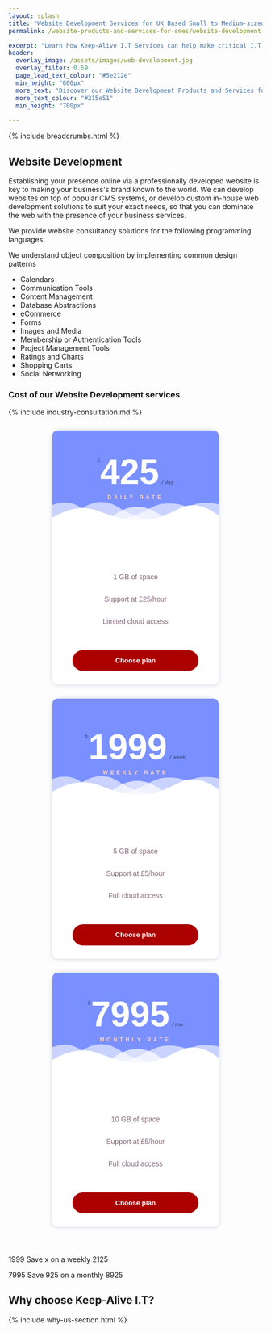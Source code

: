 ```yaml
---
layout: splash
title: "Website Development Services for UK Based Small to Medium-sized Enterprise Businesses (SMEs)"
permalink: /website-products-and-services-for-smes/website-development

excerpt: "Learn how Keep-Alive I.T Services can help make critical I.T Software decisions and develop bespoke Software solutions for your business."
header:
  overlay_image: /assets/images/web-development.jpg
  overlay_filter: 0.59 
  page_lead_text_colour: "#5e212e"
  min_height: "600px"
  more_text: "Discover our Website Development Products and Services for SME's"
  more_text_colour: "#215e51"
  min_height: "700px"
  
---
```


{% include breadcrumbs.html %}

## <i class="fas fa-globe page-title-icon" aria-hidden="true"></i> Website Development

Establishing your presence online via a professionally developed website is key to making your business's brand known to the world. We can develop websites on top of popular CMS systems, or develop custom in-house web development solutions to suit your exact needs, so that you can dominate the web with the presence of your business services.


We provide website consultancy solutions for the following programming languages:

We understand object composition by implementing common design patterns

- Calendars
- Communication Tools
- Content Management
- Database Abstractions
- eCommerce
- Forms
- Images and Media
- Membership or Authentication Tools
- Project Management Tools
- Ratings and Charts
- Shopping Carts
- Social Networking


### Cost of our Website Development services


{% include industry-consultation.md %}

<div class="pricing pricing--palden">
                <div class="pricing__item">
                    <div class="pricing__deco">
                        <svg class="pricing__deco-img" version="1.1" id="Layer_1" preserveAspectRatio="none" xmlns="http://www.w3.org/2000/svg" xmlns:xlink="http://www.w3.org/1999/xlink" x="0px" y="0px" width="300px" height="100px" viewBox="0 0 300 100" enable-background="new 0 0 300 100" xml:space="preserve">
                            <path class="deco-layer deco-layer--1" opacity="0.6" fill="#FFFFFF" d="M30.913,43.944c0,0,42.911-34.464,87.51-14.191c77.31,35.14,113.304-1.952,146.638-4.729
	c48.654-4.056,69.94,16.218,69.94,16.218v54.396H30.913V43.944z"></path>
                            <path class="deco-layer deco-layer--2" opacity="0.6" fill="#FFFFFF" d="M-35.667,44.628c0,0,42.91-34.463,87.51-14.191c77.31,35.141,113.304-1.952,146.639-4.729
	c48.653-4.055,69.939,16.218,69.939,16.218v54.396H-35.667V44.628z"></path>
                            <path class="deco-layer deco-layer--3" opacity="0.7" fill="#FFFFFF" d="M43.415,98.342c0,0,48.283-68.927,109.133-68.927c65.886,0,97.983,67.914,97.983,67.914v3.716
	H42.401L43.415,98.342z"></path>
                            <path class="deco-layer deco-layer--4" fill="#FFFFFF" d="M-34.667,62.998c0,0,56-45.667,120.316-27.839C167.484,57.842,197,41.332,232.286,30.428
	c53.07-16.399,104.047,36.903,104.047,36.903l1.333,36.667l-372-2.954L-34.667,62.998z"></path>
                        </svg>
                        <div class="pricing__price"><span class="pricing__currency">£</span>425<span class="pricing__period">/ day</span></div>
                        <h3 class="pricing__title">Daily rate</h3>
                    </div>
                    <ul class="pricing__feature-list">
                        <li class="pricing__feature">1 GB of space</li>
                        <li class="pricing__feature">Support at £25/hour</li>
                        <li class="pricing__feature">Limited cloud access</li>
                    </ul>
                    <button class="pricing__action">Choose plan</button>
                </div>
                <div class="pricing__item pricing__item--featured">
                    <div class="pricing__deco">
                        <svg class="pricing__deco-img" version="1.1" id="Layer_1" preserveAspectRatio="none" xmlns="http://www.w3.org/2000/svg" xmlns:xlink="http://www.w3.org/1999/xlink" x="0px" y="0px" width="300px" height="100px" viewBox="0 0 300 100" enable-background="new 0 0 300 100" xml:space="preserve">
                            <path class="deco-layer deco-layer--1" opacity="0.6" fill="#FFFFFF" d="M30.913,43.944c0,0,42.911-34.464,87.51-14.191c77.31,35.14,113.304-1.952,146.638-4.729
	c48.654-4.056,69.94,16.218,69.94,16.218v54.396H30.913V43.944z"></path>
                            <path class="deco-layer deco-layer--2" opacity="0.6" fill="#FFFFFF" d="M-35.667,44.628c0,0,42.91-34.463,87.51-14.191c77.31,35.141,113.304-1.952,146.639-4.729
	c48.653-4.055,69.939,16.218,69.939,16.218v54.396H-35.667V44.628z"></path>
                            <path class="deco-layer deco-layer--3" opacity="0.7" fill="#FFFFFF" d="M43.415,98.342c0,0,48.283-68.927,109.133-68.927c65.886,0,97.983,67.914,97.983,67.914v3.716
	H42.401L43.415,98.342z"></path>
                            <path class="deco-layer deco-layer--4" fill="#FFFFFF" d="M-34.667,62.998c0,0,56-45.667,120.316-27.839C167.484,57.842,197,41.332,232.286,30.428
	c53.07-16.399,104.047,36.903,104.047,36.903l1.333,36.667l-372-2.954L-34.667,62.998z"></path>
                        </svg>
                        <div class="pricing__price"><span class="pricing__currency">£</span>1999<span class="pricing__period">/ week</span></div>
                        <h3 class="pricing__title">Weekly Rate</h3>
                    </div>
                    <ul class="pricing__feature-list">
                        <li class="pricing__feature">5 GB of space</li>
                        <li class="pricing__feature">Support at £5/hour</li>
                        <li class="pricing__feature">Full cloud access</li>
                    </ul>
                    <button class="pricing__action">Choose plan</button>
                </div>
                <div class="pricing__item">
                    <div class="pricing__deco">
                        <svg class="pricing__deco-img" version="1.1" id="Layer_1" preserveAspectRatio="none" xmlns="http://www.w3.org/2000/svg" xmlns:xlink="http://www.w3.org/1999/xlink" x="0px" y="0px" width="300px" height="100px" viewBox="0 0 300 100" enable-background="new 0 0 300 100" xml:space="preserve">
                            <path class="deco-layer deco-layer--1" opacity="0.6" fill="#FFFFFF" d="M30.913,43.944c0,0,42.911-34.464,87.51-14.191c77.31,35.14,113.304-1.952,146.638-4.729
	c48.654-4.056,69.94,16.218,69.94,16.218v54.396H30.913V43.944z"></path>
                            <path class="deco-layer deco-layer--2" opacity="0.6" fill="#FFFFFF" d="M-35.667,44.628c0,0,42.91-34.463,87.51-14.191c77.31,35.141,113.304-1.952,146.639-4.729
	c48.653-4.055,69.939,16.218,69.939,16.218v54.396H-35.667V44.628z"></path>
                            <path class="deco-layer deco-layer--3" opacity="0.7" fill="#FFFFFF" d="M43.415,98.342c0,0,48.283-68.927,109.133-68.927c65.886,0,97.983,67.914,97.983,67.914v3.716
	H42.401L43.415,98.342z"></path>
                            <path class="deco-layer deco-layer--4" fill="#FFFFFF" d="M-34.667,62.998c0,0,56-45.667,120.316-27.839C167.484,57.842,197,41.332,232.286,30.428
	c53.07-16.399,104.047,36.903,104.047,36.903l1.333,36.667l-372-2.954L-34.667,62.998z"></path>
                        </svg>
                        <div class="pricing__price"><span class="pricing__currency">£</span>7995<span class="pricing__period">/ mo</span></div>
                        <h3 class="pricing__title">Monthly Rate</h3>
                    </div>
                    <ul class="pricing__feature-list">
                        <li class="pricing__feature">10 GB of space</li>
                        <li class="pricing__feature">Support at £5/hour</li>
                        <li class="pricing__feature">Full cloud access</li>
                    </ul>
                    <button class="pricing__action">Choose plan</button>
                </div>
            </div>
            
            
<style>
.pricing{display:-webkit-flex;display:flex;-webkit-flex-wrap:wrap;flex-wrap:wrap;-webkit-justify-content:center;justify-content:center;width:100%;margin:0 auto 3em;}
.pricing__item{position:relative;display:-webkit-flex;display:flex;-webkit-flex-direction:column;flex-direction:column;-webkit-align-items:stretch;align-items:stretch;text-align:center;-webkit-flex:0 1 330px;flex:0 1 330px;}
.pricing__feature-list{text-align:left;}
.pricing__action{color:inherit;border:none;background:none;}
.pricing__action:focus{outline:none;}
.pricing--palden .pricing__item{font-family:"Nunito", sans-serif;cursor:default;color:#84697c;background:#fff;box-shadow:0 0 10px rgba(46, 59, 125, 0.23);border-radius:20px 20px 10px 10px;margin:1em;}
@media screen and (min-width: 66.250em){
.pricing--palden .pricing__item{margin:1em -0.5em;}
.pricing--palden .pricing__item--featured{margin:0;z-index:10;box-shadow:0 0 20px rgba(46, 59, 125, 0.23);}
}
.pricing--palden .pricing__deco{border-radius:10px 10px 0 0;background:#7a90ff;padding:4em 0 9em;position:relative;}
.pricing--palden .pricing__deco-img{position:absolute;bottom:0;left:0;width:100%;height:160px;}
.pricing--palden .pricing__item--featured .pricing__deco{padding:5em 0 8.885em 0;}
.pricing--palden .pricing__title{font-size:0.75em;margin:0;text-transform:uppercase;letter-spacing:5px;color:#ffd5bd;}
.pricing--palden .deco-layer{-webkit-transition:-webkit-transform 0.5s;transition:transform 0.5s;}
.pricing--palden .pricing__item:hover .deco-layer--1{-webkit-transform:translate3d(15px,0,0);transform:translate3d(15px,0,0);}
.pricing--palden .pricing__item:hover .deco-layer--2{-webkit-transform:translate3d(-15px,0,0);transform:translate3d(-15px,0,0);}
.pricing--palden .pricing__price{font-size:5em;font-weight:bold;padding:0;color:#fff;margin:0 0 0.25em 0;line-height:0.75;}
.pricing--palden .pricing__currency{font-size:0.15em;vertical-align:top;color:rgba(0,0,0,0.4);}
.pricing--palden .pricing__period{font-size:0.15em;padding:0 0 0 0.5em;color:rgba(0,0,0,0.4);font-style:italic;}
.pricing--palden .pricing__feature-list{margin:0;padding:0.25em 0 2.5em;list-style:none;text-align:center;}
.pricing--palden .pricing__feature{padding:1em 0;}
.pricing--palden .pricing__action{font-weight:bold;margin:auto 3em 2em 3em;padding:1em 2em;color:#fff;border-radius:30px;background:#aa0000;-webkit-transition:background-color 0.3s;transition:background-color 0.3s;}
.pricing--palden .pricing__action:hover,.pricing--palden .pricing__action:focus{background-color:#f38747;}
/*! CSS Used fontfaces */
@font-face{font-family:'Nunito';font-style:normal;font-weight:300;src:local('Nunito Light'), local('Nunito-Light'), url(https://fonts.gstatic.com/s/nunito/v12/XRXW3I6Li01BKofAnsSUbOvIWzgPDEtj.woff2) format('woff2');unicode-range:U+0460-052F, U+1C80-1C88, U+20B4, U+2DE0-2DFF, U+A640-A69F, U+FE2E-FE2F;}
@font-face{font-family:'Nunito';font-style:normal;font-weight:300;src:local('Nunito Light'), local('Nunito-Light'), url(https://fonts.gstatic.com/s/nunito/v12/XRXW3I6Li01BKofAnsSUZevIWzgPDEtj.woff2) format('woff2');unicode-range:U+0400-045F, U+0490-0491, U+04B0-04B1, U+2116;}
@font-face{font-family:'Nunito';font-style:normal;font-weight:300;src:local('Nunito Light'), local('Nunito-Light'), url(https://fonts.gstatic.com/s/nunito/v12/XRXW3I6Li01BKofAnsSUbuvIWzgPDEtj.woff2) format('woff2');unicode-range:U+0102-0103, U+0110-0111, U+1EA0-1EF9, U+20AB;}
@font-face{font-family:'Nunito';font-style:normal;font-weight:300;src:local('Nunito Light'), local('Nunito-Light'), url(https://fonts.gstatic.com/s/nunito/v12/XRXW3I6Li01BKofAnsSUb-vIWzgPDEtj.woff2) format('woff2');unicode-range:U+0100-024F, U+0259, U+1E00-1EFF, U+2020, U+20A0-20AB, U+20AD-20CF, U+2113, U+2C60-2C7F, U+A720-A7FF;}
@font-face{font-family:'Nunito';font-style:normal;font-weight:300;src:local('Nunito Light'), local('Nunito-Light'), url(https://fonts.gstatic.com/s/nunito/v12/XRXW3I6Li01BKofAnsSUYevIWzgPDA.woff2) format('woff2');unicode-range:U+0000-00FF, U+0131, U+0152-0153, U+02BB-02BC, U+02C6, U+02DA, U+02DC, U+2000-206F, U+2074, U+20AC, U+2122, U+2191, U+2193, U+2212, U+2215, U+FEFF, U+FFFD;}
@font-face{font-family:'Nunito';font-style:normal;font-weight:400;src:local('Nunito Regular'), local('Nunito-Regular'), url(https://fonts.gstatic.com/s/nunito/v12/XRXV3I6Li01BKofIOOaBTMnFcQIG.woff2) format('woff2');unicode-range:U+0460-052F, U+1C80-1C88, U+20B4, U+2DE0-2DFF, U+A640-A69F, U+FE2E-FE2F;}
@font-face{font-family:'Nunito';font-style:normal;font-weight:400;src:local('Nunito Regular'), local('Nunito-Regular'), url(https://fonts.gstatic.com/s/nunito/v12/XRXV3I6Li01BKofIMeaBTMnFcQIG.woff2) format('woff2');unicode-range:U+0400-045F, U+0490-0491, U+04B0-04B1, U+2116;}
@font-face{font-family:'Nunito';font-style:normal;font-weight:400;src:local('Nunito Regular'), local('Nunito-Regular'), url(https://fonts.gstatic.com/s/nunito/v12/XRXV3I6Li01BKofIOuaBTMnFcQIG.woff2) format('woff2');unicode-range:U+0102-0103, U+0110-0111, U+1EA0-1EF9, U+20AB;}
@font-face{font-family:'Nunito';font-style:normal;font-weight:400;src:local('Nunito Regular'), local('Nunito-Regular'), url(https://fonts.gstatic.com/s/nunito/v12/XRXV3I6Li01BKofIO-aBTMnFcQIG.woff2) format('woff2');unicode-range:U+0100-024F, U+0259, U+1E00-1EFF, U+2020, U+20A0-20AB, U+20AD-20CF, U+2113, U+2C60-2C7F, U+A720-A7FF;}
@font-face{font-family:'Nunito';font-style:normal;font-weight:400;src:local('Nunito Regular'), local('Nunito-Regular'), url(https://fonts.gstatic.com/s/nunito/v12/XRXV3I6Li01BKofINeaBTMnFcQ.woff2) format('woff2');unicode-range:U+0000-00FF, U+0131, U+0152-0153, U+02BB-02BC, U+02C6, U+02DA, U+02DC, U+2000-206F, U+2074, U+20AC, U+2122, U+2191, U+2193, U+2212, U+2215, U+FEFF, U+FFFD;}
@font-face{font-family:'Nunito';font-style:normal;font-weight:700;src:local('Nunito Bold'), local('Nunito-Bold'), url(https://fonts.gstatic.com/s/nunito/v12/XRXW3I6Li01BKofAjsOUbOvIWzgPDEtj.woff2) format('woff2');unicode-range:U+0460-052F, U+1C80-1C88, U+20B4, U+2DE0-2DFF, U+A640-A69F, U+FE2E-FE2F;}
@font-face{font-family:'Nunito';font-style:normal;font-weight:700;src:local('Nunito Bold'), local('Nunito-Bold'), url(https://fonts.gstatic.com/s/nunito/v12/XRXW3I6Li01BKofAjsOUZevIWzgPDEtj.woff2) format('woff2');unicode-range:U+0400-045F, U+0490-0491, U+04B0-04B1, U+2116;}
@font-face{font-family:'Nunito';font-style:normal;font-weight:700;src:local('Nunito Bold'), local('Nunito-Bold'), url(https://fonts.gstatic.com/s/nunito/v12/XRXW3I6Li01BKofAjsOUbuvIWzgPDEtj.woff2) format('woff2');unicode-range:U+0102-0103, U+0110-0111, U+1EA0-1EF9, U+20AB;}
@font-face{font-family:'Nunito';font-style:normal;font-weight:700;src:local('Nunito Bold'), local('Nunito-Bold'), url(https://fonts.gstatic.com/s/nunito/v12/XRXW3I6Li01BKofAjsOUb-vIWzgPDEtj.woff2) format('woff2');unicode-range:U+0100-024F, U+0259, U+1E00-1EFF, U+2020, U+20A0-20AB, U+20AD-20CF, U+2113, U+2C60-2C7F, U+A720-A7FF;}
@font-face{font-family:'Nunito';font-style:normal;font-weight:700;src:local('Nunito Bold'), local('Nunito-Bold'), url(https://fonts.gstatic.com/s/nunito/v12/XRXW3I6Li01BKofAjsOUYevIWzgPDA.woff2) format('woff2');unicode-range:U+0000-00FF, U+0131, U+0152-0153, U+02BB-02BC, U+02C6, U+02DA, U+02DC, U+2000-206F, U+2074, U+20AC, U+2122, U+2191, U+2193, U+2212, U+2215, U+FEFF, U+FFFD;}

</style>

1999
Save x on a weekly 2125

7995
Save 925 on a monthly 8925

## Why choose Keep-Alive I.T?
{% include why-us-section.html %}